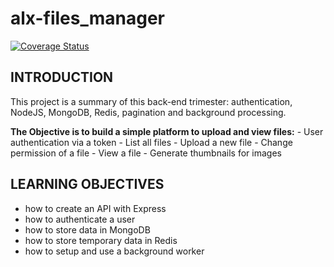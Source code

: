 # alx-files_manager

[![Coverage Status](https://coveralls.io/repos/github/Njokujr/alx-files_manager/badge.svg?branch=main)](https://coveralls.io/github/Njokujr/alx-files_manager?branch=main)

## INTRODUCTION

This project is a summary of this back-end trimester: authentication, NodeJS, MongoDB, Redis, pagination and background processing.

**The Objective is to build a simple platform to upload and view files:**
    - User authentication via a token
    - List all files
    - Upload a new file
    - Change permission of a file
    - View a file
    - Generate thumbnails for images

## LEARNING OBJECTIVES

- how to create an API with Express
- how to authenticate a user
- how to store data in MongoDB
- how to store temporary data in Redis
- how to setup and use a background worker
